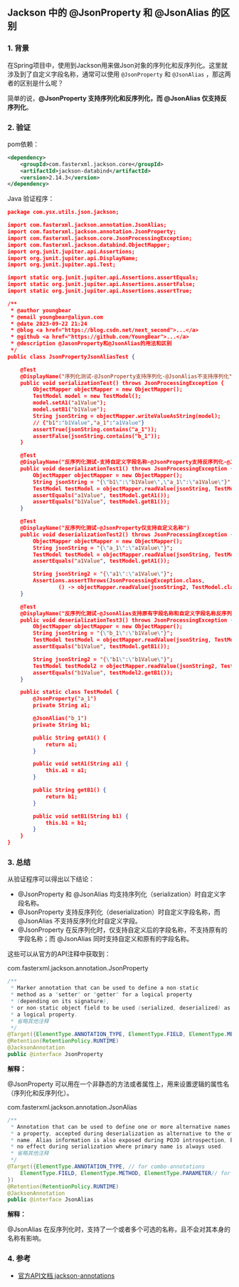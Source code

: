 ## Jackson 中的 @JsonProperty 和 @JsonAlias 的区别



### 1. 背景

在Spring项目中，使用到Jackson用来做Json对象的序列化和反序列化。这里就涉及到了自定义字段名称，通常可以使用 `@JsonProperty` 和 `@JsonAlias` ，那这两者的区别是什么呢？

简单的说，**@JsonProperty 支持序列化和反序列化，而 @JsonAlias 仅支持反序列化**。

### 2. 验证

pom依赖：

```xml
<dependency>
    <groupId>com.fasterxml.jackson.core</groupId>
    <artifactId>jackson-databind</artifactId>
    <version>2.14.3</version>
</dependency>
```



Java 验证程序：

```json
package com.ysx.utils.json.jackson;

import com.fasterxml.jackson.annotation.JsonAlias;
import com.fasterxml.jackson.annotation.JsonProperty;
import com.fasterxml.jackson.core.JsonProcessingException;
import com.fasterxml.jackson.databind.ObjectMapper;
import org.junit.jupiter.api.Assertions;
import org.junit.jupiter.api.DisplayName;
import org.junit.jupiter.api.Test;

import static org.junit.jupiter.api.Assertions.assertEquals;
import static org.junit.jupiter.api.Assertions.assertFalse;
import static org.junit.jupiter.api.Assertions.assertTrue;

/**
 * @author youngbear
 * @email youngbear@aliyun.com
 * @date 2023-09-22 21:24
 * @blog <a href="https://blog.csdn.net/next_second">...</a>
 * @github <a href="https://github.com/YoungBear">...</a>
 * @description @JasonProperty和@JsonAlias的用法和区别
 */
public class JsonPropertyJsonAliasTest {

    @Test
    @DisplayName("序列化测试-@JsonProperty支持序列化-@JsonAlias不支持序列化")
    public void serializationTest() throws JsonProcessingException {
        ObjectMapper objectMapper = new ObjectMapper();
        TestModel model = new TestModel();
        model.setA1("a1Value");
        model.setB1("b1Value");
        String jsonString = objectMapper.writeValueAsString(model);
        // {"b1":"b1Value","a_1":"a1Value"}
        assertTrue(jsonString.contains("a_1"));
        assertFalse(jsonString.contains("b_1"));
    }

    @Test
    @DisplayName("反序列化测试-支持自定义字段名称-@JsonProperty支持反序列化-@JsonAlias支持反序列化")
    public void deserializationTest1() throws JsonProcessingException {
        ObjectMapper objectMapper = new ObjectMapper();
        String jsonString = "{\"b1\":\"b1Value\",\"a_1\":\"a1Value\"}";
        TestModel testModel = objectMapper.readValue(jsonString, TestModel.class);
        assertEquals("a1Value", testModel.getA1());
        assertEquals("b1Value", testModel.getB1());
    }

    @Test
    @DisplayName("反序列化测试-@JsonProperty仅支持自定义名称")
    public void deserializationTest2() throws JsonProcessingException {
        ObjectMapper objectMapper = new ObjectMapper();
        String jsonString = "{\"a_1\":\"a1Value\"}";
        TestModel testModel = objectMapper.readValue(jsonString, TestModel.class);
        assertEquals("a1Value", testModel.getA1());

        String jsonString2 = "{\"a1\":\"a1Value\"}";
        Assertions.assertThrows(JsonProcessingException.class,
                () -> objectMapper.readValue(jsonString2, TestModel.class));
    }

    @Test
    @DisplayName("反序列化测试-@JsonAlias支持原有字段名称和自定义字段名称反序列化")
    public void deserializationTest3() throws JsonProcessingException {
        ObjectMapper objectMapper = new ObjectMapper();
        String jsonString = "{\"b_1\":\"b1Value\"}";
        TestModel testModel = objectMapper.readValue(jsonString, TestModel.class);
        assertEquals("b1Value", testModel.getB1());

        String jsonString2 = "{\"b1\":\"b1Value\"}";
        TestModel testModel2 = objectMapper.readValue(jsonString2, TestModel.class);
        assertEquals("b1Value", testModel2.getB1());
    }

    public static class TestModel {
        @JsonProperty("a_1")
        private String a1;

        @JsonAlias("b_1")
        private String b1;

        public String getA1() {
            return a1;
        }

        public void setA1(String a1) {
            this.a1 = a1;
        }

        public String getB1() {
            return b1;
        }

        public void setB1(String b1) {
            this.b1 = b1;
        }
    }
}

```





### 3. 总结

从验证程序可以得出以下结论：

- @JsonProperty 和 @JsonAlias 均支持序列化（serialization）时自定义字段名称。
- @JsonProperty 支持反序列化（deserialization）时自定义字段名称，而 @JsonAlias 不支持反序列化时自定义字段。
- @JsonProperty 在反序列化时，仅支持自定义后的字段名称，不支持原有的字段名称；而 @JsonAlias 同时支持自定义和原有的字段名称。



这些可以从官方的API注释中获取到：

com.fasterxml.jackson.annotation.JsonProperty

```java
/**
 * Marker annotation that can be used to define a non-static
 * method as a "setter" or "getter" for a logical property
 * (depending on its signature),
 * or non-static object field to be used (serialized, deserialized) as
 * a logical property.
 * 省略其他注释
 */
@Target({ElementType.ANNOTATION_TYPE, ElementType.FIELD, ElementType.METHOD, ElementType.PARAMETER})
@Retention(RetentionPolicy.RUNTIME)
@JacksonAnnotation
public @interface JsonProperty
```

**解释：**

@JsonProperty 可以用在一个非静态的方法或者属性上，用来设置逻辑的属性名（序列化和反序列化）。



com.fasterxml.jackson.annotation.JsonAlias

```java
/**
 * Annotation that can be used to define one or more alternative names for
 * a property, accepted during deserialization as alternative to the official
 * name. Alias information is also exposed during POJO introspection, but has
 * no effect during serialization where primary name is always used.
 * 省略其他注释
 */
@Target({ElementType.ANNOTATION_TYPE, // for combo-annotations
    ElementType.FIELD, ElementType.METHOD, ElementType.PARAMETER// for properties (field, setter, ctor param)
})
@Retention(RetentionPolicy.RUNTIME)
@JacksonAnnotation
public @interface JsonAlias
```

**解释：**

@JsonAlias 在反序列化时，支持了一个或者多个可选的名称，且不会对其本身的名称有影响。



### 4. 参考

- [官方API文档 jackson-annotations](https://www.javadoc.io/doc/com.fasterxml.jackson.core/jackson-annotations/latest/index.html)

